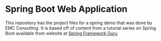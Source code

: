 # Spring Boot Web Application
This repository has the project files for a spring demo that was done by EMC Consulting.  It is based off of content from a tutorial series on Spring Boot available from website at [Spring Framework Guru](https://springframework.guru)

